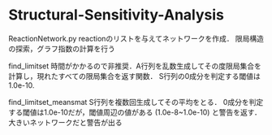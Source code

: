 # Structural-Sensitivity-Analysis

ReactionNetwork.py
reactionのリストを与えてネットワークを作成．
限局構造の探索，グラフ指数の計算を行う

find_limitset
時間がかかるので非推奨．A行列を乱数生成してその度限局集合を計算し，現れたすべての限局集合を返す関数．
S行列の0成分を判定する閾値は1.0e-10.

find_limitset_meansmat
S行列を複数回生成してその平均をとる．
0成分を判定する閾値は1.0e-10だが，閾値周辺の値がある (1.0e-8~1.0e-10) と警告を返す．
大きいネットワークだと警告が出る
